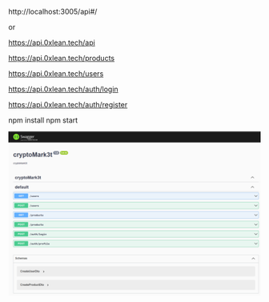http://localhost:3005/api#/

or



https://api.0xlean.tech/api

https://api.0xlean.tech/products

https://api.0xlean.tech/users

https://api.0xlean.tech/auth/login

https://api.0xlean.tech/auth/register

npm install
npm start

![Alt text](swagger.png)


